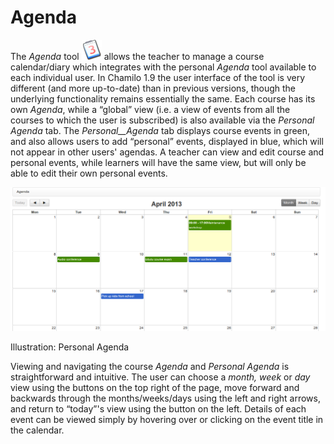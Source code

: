 # Agenda

The _Agenda_ tool ![](../../.gitbook/assets/graphics261%20%283%29.png) allows the teacher to manage 
a course calendar/diary which integrates with the personal _Agenda_ tool available to each individual 
user. In Chamilo 1.9 the user interface of the tool is very different \(and more up-to-date\) than in 
previous versions, though the underlying functionality remains essentially the same. Each course has 
its own _Agenda_, while a “global” view \(i.e. a view of events from all the courses to which the user 
is subscribed\) is also available via the _Personal_ _Agenda_ tab. The _Personal\_\_Agenda_ tab displays 
course events in green, and also allows users to add “personal” events, displayed in blue, which will 
not appear in other users' agendas. A teacher can view and edit course and personal events, while 
learners will have the same view, but will only be able to edit their own personal events.

![](../../.gitbook/assets/images187%20%284%29.png)

Illustration: Personal Agenda

Viewing and navigating the course _Agenda_ and _Personal Agenda_ is straightforward and intuitive. 
The user can choose a _month, week_ or _day_ view using the buttons on the top right of the page, 
move forward and backwards through the months/weeks/days using the left and right arrows, and return 
to “today”'s view using the button on the left. Details of each event can be viewed simply by hovering 
over or clicking on the event title in the calendar.

